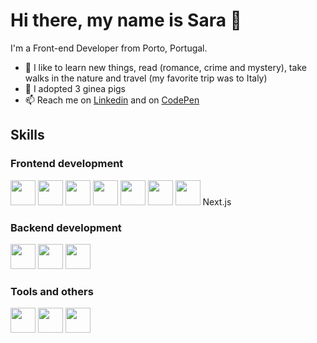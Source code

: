  # Hi there, my name is Sara :wave:

I'm a Front-end Developer from Porto, Portugal.

- 🌻 I like to learn new things, read (romance, crime and mystery), take walks in the nature and travel (my favorite trip was to Italy)
- 🐹 I adopted 3 ginea pigs
- 📫 Reach me on [Linkedin](https://www.linkedin.com/in/sara-vieira-frontend-developer/) and on [CodePen](https://codepen.io/saraiovieira)

## Skills 

### Frontend development 
<div>
 <img height="40" src="https://cdn.jsdelivr.net/gh/devicons/devicon/icons/html5/html5-original-wordmark.svg"> 
 <img height="40" src="https://cdn.jsdelivr.net/gh/devicons/devicon/icons/css3/css3-original-wordmark.svg">
 <img height="40" src="https://cdn.jsdelivr.net/gh/devicons/devicon/icons/sass/sass-original.svg">
 <img height="40" src="https://cdn.jsdelivr.net/gh/devicons/devicon/icons/bootstrap/bootstrap-original-wordmark.svg">
 <img height="40" src="https://cdn.jsdelivr.net/gh/devicons/devicon/icons/javascript/javascript-original.svg">
 <img height="40" src="https://cdn.jsdelivr.net/gh/devicons/devicon/icons/react/react-original.svg">
 <img height="40" src="https://cdn.jsdelivr.net/gh/devicons/devicon/icons/nextjs/nextjs-original.svg"> Next.js
</div>

### Backend development
<div>
 <img height="40" src="https://cdn.jsdelivr.net/gh/devicons/devicon/icons/nodejs/nodejs-original-wordmark.svg">
 <img height="40" src="https://cdn.jsdelivr.net/gh/devicons/devicon/icons/mongodb/mongodb-original-wordmark.svg">
 <img height="40" src="https://cdn.jsdelivr.net/gh/devicons/devicon/icons/mysql/mysql-plain-wordmark.svg">
</div>
<div>

 ### Tools and others
 <img height="40" src="https://cdn.jsdelivr.net/gh/devicons/devicon/icons/npm/npm-original-wordmark.svg">
 <img height="40" src="https://cdn.jsdelivr.net/gh/devicons/devicon/icons/git/git-original-wordmark.svg">
 <img height="40" src="https://cdn.jsdelivr.net/gh/devicons/devicon/icons/figma/figma-original.svg">
</div>

